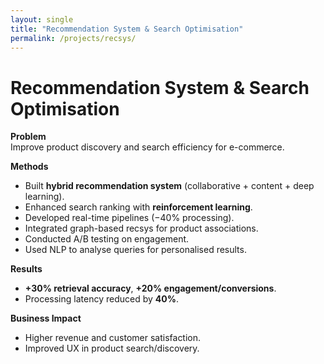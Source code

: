 ```yaml
---
layout: single
title: "Recommendation System & Search Optimisation"
permalink: /projects/recsys/
---
```


# Recommendation System & Search Optimisation

**Problem**  
Improve product discovery and search efficiency for e-commerce.

**Methods**
- Built **hybrid recommendation system** (collaborative + content + deep learning).  
- Enhanced search ranking with **reinforcement learning**.  
- Developed real-time pipelines (−40% processing).  
- Integrated graph-based recsys for product associations.  
- Conducted A/B testing on engagement.  
- Used NLP to analyse queries for personalised results.

**Results**
- **+30% retrieval accuracy**, **+20% engagement/conversions**.  
- Processing latency reduced by **40%**.

**Business Impact**
- Higher revenue and customer satisfaction.  
- Improved UX in product search/discovery.
